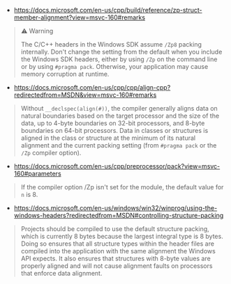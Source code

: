* https://docs.microsoft.com/en-us/cpp/build/reference/zp-struct-member-alignment?view=msvc-160#remarks
> :warning: Warning
> 
> The C/C++ headers in the Windows SDK assume `/Zp8` packing internally. Don't change the setting from the default when you include the Windows SDK headers, either by using `/Zp` on the command line or by using `#pragma pack`. Otherwise, your application may cause memory corruption at runtime.

* https://docs.microsoft.com/en-us/cpp/cpp/align-cpp?redirectedfrom=MSDN&view=msvc-160#remarks
> Without `__declspec(align(#))`, the compiler generally aligns data on natural boundaries based on the target processor and the size of the data, up to 4-byte boundaries on 32-bit processors, and 8-byte boundaries on 64-bit processors. Data in classes or structures is aligned in the class or structure at the minimum of its natural alignment and the current packing setting (from `#pragma pack` or the `/Zp` compiler option).

* https://docs.microsoft.com/en-us/cpp/preprocessor/pack?view=msvc-160#parameters
> If the compiler option /Zp isn't set for the module, the default value for `n` is 8.

* https://docs.microsoft.com/en-us/windows/win32/winprog/using-the-windows-headers?redirectedfrom=MSDN#controlling-structure-packing
> Projects should be compiled to use the default structure packing, which is currently 8 bytes because the largest integral type is 8 bytes. Doing so ensures that all structure types within the header files are compiled into the application with the same alignment the Windows API expects. It also ensures that structures with 8-byte values are properly aligned and will not cause alignment faults on processors that enforce data alignment.
